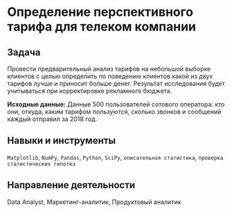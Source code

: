 # Определение перспективного тарифа для телеком компании

## Задача
Провести предварительный анализ тарифов на небольшой выборке клиентов с целью определить по поведению клиентов какой из двух тарифов лучше и приносит больше денег. Результат исследования будет учитываться при корректировке рекламного бюджета. 

**Исходные данные:** Данные 500 пользователей сотового оператора: кто они, откуда, каким тарифом пользуются, сколько звонков и сообщений каждый отправил за 2018 год. 

## Навыки и инструменты
`Matplotlib`, `NumPy`, `Pandas`, `Python`, `SciPy`, `описательная статистика`, `проверка статистических гипотез`

## Направление деятельности
Data Analyst, Маркетинг-аналитик, Продуктовый аналитик
